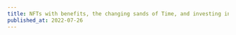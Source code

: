 ```yaml
---
title: NFTs with benefits, the changing sands of Time, and investing in a country
published_at: 2022-07-26
---
```

